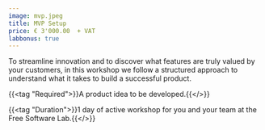 ```yaml
---
image: mvp.jpeg
title: MVP Setup
price: € 3'000.00  + VAT 
labbonus: true
--- 
```


To streamline innovation and to discover what features are truly valued by your customers, in this workshop we follow a structured approach to understand what it takes to build a successful product. 

{{<tag "Required">}}A product idea to be developed.{{</>}}

{{<tag "Duration">}}1 day of active workshop for you and your team at the Free Software Lab.{{</>}}

<!--more--> 
